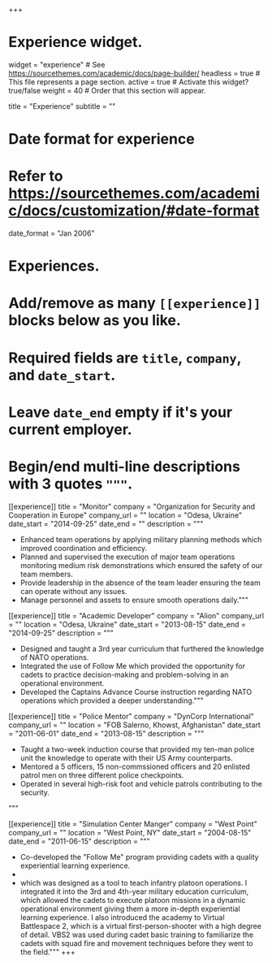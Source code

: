 +++
# Experience widget.
widget = "experience"  # See https://sourcethemes.com/academic/docs/page-builder/
headless = true  # This file represents a page section.
active = true  # Activate this widget? true/false
weight = 40  # Order that this section will appear.

title = "Experience"
subtitle = ""

# Date format for experience
#   Refer to https://sourcethemes.com/academic/docs/customization/#date-format
date_format = "Jan 2006"

# Experiences.
#   Add/remove as many `[[experience]]` blocks below as you like.
#   Required fields are `title`, `company`, and `date_start`.
#   Leave `date_end` empty if it's your current employer.
#   Begin/end multi-line descriptions with 3 quotes `"""`.
[[experience]]
  title = "Monitor"
  company = "Organization for Security and Cooperation in Europe"
  company_url = ""
  location = "Odesa, Ukraine"
  date_start = "2014-09-25"
  date_end = ""
  description = """  
  - Enhanced team operations by applying military planning methods which improved coordination and efficiency.
  - Planned and supervised the execution of major team operations monitoring medium risk demonstrations which ensured the safety of our team members.
  - Provide leadership in the absence of the team leader ensuring the team can operate without any issues.
  - Manage personnel and assets to ensure smooth operations daily."""

  [[experience]]
  title = "Academic Developer"
  company = "Alion"
  company_url = ""
  location = "Odesa, Ukraine"
  date_start = "2013-08-15"
  date_end = "2014-09-25"
  description = """  
  - Designed and taught a 3rd year curriculum that furthered the knowledge of NATO operations.
  - Integrated the use of Follow Me which provided the opportunity for cadets to practice decision-making and problem-solving in an operational environment.
  - Developed the Captains Advance Course instruction regarding NATO operations which provided a deeper understanding."""

   [[experience]]
  title = "Police Mentor"
  company = "DynCorp International"
  company_url = ""
  location = "FOB Salerno, Khowst, Afghanistan"
  date_start = "2011-06-01"
  date_end = "2013-08-15"
  description = """  
  - Taught a two-week induction course that provided my ten-man police unit the knowledge to operate with their US Army counterparts.
  - Mentored a 5 officers, 15 non-commssioned officers and 20 enlisted patrol men on three different police checkpoints.
  - Operated in several high-risk foot and vehicle patrols contributing to the security.


  """

  [[experience]]
  title = "Simulation Center Manger"
  company = "West Point"
  company_url = ""
  location = "West Point, NY"
  date_start = "2004-08-15"
  date_end = "2011-06-15"
  description = """  
  - Co-developed the "Follow Me" program providing cadets with a quality experiential learning experience.
  - 
  - which was designed as a tool to teach
  infantry platoon operations. I integrated it into the 3rd and 4th-year
  military education curriculum, which allowed the cadets to execute platoon
  missions in a dynamic operational environment giving them a more in-depth
  experiential learning experience. I also introduced the academy to Virtual
  Battlespace 2, which is a virtual first-person-shooter with a high degree of
  detail. VBS2 was used during cadet basic training to familiarize the cadets
  with squad fire and movement techniques before they went to the field."""
+++
